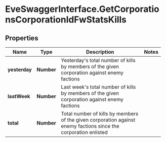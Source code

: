 # EveSwaggerInterface.GetCorporationsCorporationIdFwStatsKills

## Properties
Name | Type | Description | Notes
------------ | ------------- | ------------- | -------------
**yesterday** | **Number** | Yesterday&#39;s total number of kills by members of the given corporation against enemy factions | 
**lastWeek** | **Number** | Last week&#39;s total number of kills by members of the given corporation against enemy factions | 
**total** | **Number** | Total number of kills by members of the given corporation against enemy factions since the corporation enlisted | 



